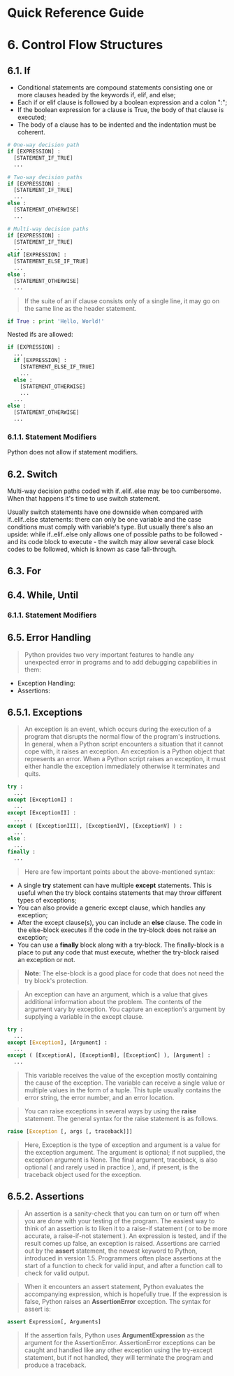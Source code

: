 Quick Reference Guide
=====================

# 6. Control Flow Structures

## 6.1. If

- Conditional statements are compound statements consisting one or more clauses headed by the keywords if, elif, and else;
- Each if or elif clause is followed by a boolean expression and a colon ":";
- If the boolean expression for a clause is True, the body of that clause is executed;
- The body of a clause has to be indented and the indentation must be coherent.

```python
# One-way decision path
if [EXPRESSION] :
  [STATEMENT_IF_TRUE]
  ...
```

```python
# Two-way decision paths
if [EXPRESSION] :
  [STATEMENT_IF_TRUE]
  ...
else :
  [STATEMENT_OTHERWISE]
  ...
```

```python
# Multi-way decision paths
if [EXPRESSION] :
  [STATEMENT_IF_TRUE]
  ...
elif [EXPRESSION] :
  [STATEMENT_ELSE_IF_TRUE]
  ...
else :
  [STATEMENT_OTHERWISE]
  ...
```

> If the suite of an if clause consists only of a single line, it may go on the same line as the header statement.

```python
if True : print 'Hello, World!'
```

Nested ifs are allowed:

```python
if [EXPRESSION] :
  ...
  if [EXPRESSION] :
    [STATEMENT_ELSE_IF_TRUE]
    ...
  else :
    [STATEMENT_OTHERWISE]
    ...
  ...
else :
  [STATEMENT_OTHERWISE]
  ...
```

### 6.1.1. Statement Modifiers

Python does not allow if statement modifiers.

## 6.2. Switch

Multi-way decision paths coded with if..elif..else may be too cumbersome. When that happens it's time to use switch statement.

Usually switch statements have one downside when compared with if..elif..else statements: there can only be one variable and the case conditions must comply with variable's type. But usually there's also an upside: while if..elif..else only allows one of possible paths to be followed - and its code block to execute - the switch may allow several case block codes to be followed, which is known as case fall-through.

## 6.3. For

## 6.4. While, Until

### 6.1.1. Statement Modifiers

## 6.5. Error Handling

> Python provides two very important features to handle any unexpected error in programs and to add debugging capabilities in them:
- Exception Handling:
- Assertions:

## 6.5.1. Exceptions

> An exception is an event, which occurs during the execution of a program that disrupts the normal flow of the program's instructions. In general, when a Python script encounters a situation that it cannot cope with, it raises an exception. An exception is a Python object that represents an error. When a Python script raises an exception, it must either handle the exception immediately otherwise it terminates and quits.

```python
try :
  ...
except [ExceptionI] :
  ...
except [ExceptionII] :
  ...
except ( [ExceptionIII], [ExceptionIV], [ExceptionV] ) :
  ...
else :
  ...
finally :
  ...
```

> Here are few important points about the above-mentioned syntax:
- A single **try** statement can have multiple **except** statements. This is useful when the try block contains statements that may throw different types of exceptions;
- You can also provide a generic except clause, which handles any exception;
- After the except clause(s), you can include an **else** clause. The code in the else-block executes if the code in the try-block does not raise an exception;
- You can use a **finally** block along with a try-block. The finally-block is a place to put any code that must execute, whether the try-block raised an exception or not. 

> **Note**: The else-block is a good place for code that does not need the try block's protection.

> An exception can have an argument, which is a value that gives additional information about the problem. The contents of the argument vary by exception. You capture an exception's argument by supplying a variable in the except clause.

```python
try :
  ...
except [Exception], [Argument] :
  ...
except ( [ExceptionA], [ExceptionB], [ExceptionC] ), [Argument] :
  ...
```

> This variable receives the value of the exception mostly containing the cause of the exception. The variable can receive a single value or multiple values in the form of a tuple. This tuple usually contains the error string, the error number, and an error location.

> You can raise exceptions in several ways by using the **raise** statement. The general syntax for the raise statement is as follows.

```python
raise [Exception [, args [, traceback]]]
```

> Here, Exception is the type of exception and argument is a value for the exception argument. The argument is optional; if not supplied, the exception argument is None. The final argument, traceback, is also optional ( and rarely used in practice ), and, if present, is the traceback object used for the exception.

## 6.5.2. Assertions

> An assertion is a sanity-check that you can turn on or turn off when you are done with your testing of the program. The easiest way to think of an assertion is to liken it to a raise-if statement ( or to be more accurate, a raise-if-not statement ). An expression is tested, and if the result comes up false, an exception is raised. Assertions are carried out by the **assert** statement, the newest keyword to Python, introduced in version 1.5. Programmers often place assertions at the start of a function to check for valid input, and after a function call to check for valid output.

> When it encounters an assert statement, Python evaluates the accompanying expression, which is hopefully true. If the expression is false, Python raises an **AssertionError** exception. The syntax for assert is:

```python
assert Expression[, Arguments]
```

> If the assertion fails, Python uses **ArgumentExpression** as the argument for the AssertionError. AssertionError exceptions can be caught and handled like any other exception using the try-except statement, but if not handled, they will terminate the program and produce a traceback.
